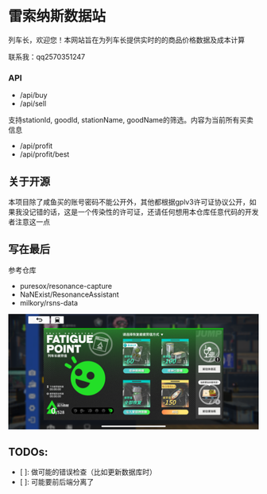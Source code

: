 # 雷索纳斯数据站
列车长，欢迎您！本网站旨在为列车长提供实时的的商品价格数据及成本计算

联系我：qq2570351247

### API
- /api/buy
- /api/sell

支持stationId, goodId, stationName, goodName的筛选。内容为当前所有买卖信息

- /api/profit
- /api/profit/best

## 关于开源
本项目除了咸鱼买的账号密码不能公开外，其他都根据gplv3许可证协议公开，如果我没记错的话，这是一个传染性的许可证，还请任何想用本仓库任意代码的开发者注意这一点

## 写在最后
参考仓库
- puresox/resonance-capture
- NaNExist/ResonanceAssistant
- milkory/rsns-data

![活力四射](public/zero-fatigue.PNG)

## TODOs:
- [ ]: 做可能的错误检查（比如更新数据库时）
- [ ]: 可能要前后端分离了